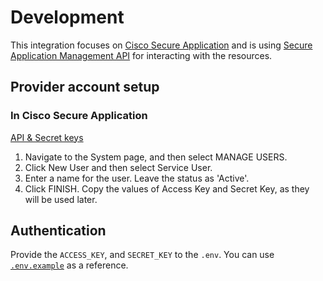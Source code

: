 # Development

This integration focuses on
[Cisco Secure Application](https://securecn.cisco.com/) and is using
[Secure Application Management API](https://securecn.cisco.com/api/swagger-ui.html)
for interacting with the resources.

## Provider account setup

### In Cisco Secure Application

[API & Secret keys](https://appsecurity.readme.io/docs/securecn-rest-api#api--secret-keys)

1. Navigate to the System page, and then select MANAGE USERS.
2. Click New User and then select Service User.
3. Enter a name for the user. Leave the status as 'Active'.
4. Click FINISH. Copy the values of Access Key and Secret Key, as they will be
   used later.

## Authentication

Provide the `ACCESS_KEY`, and `SECRET_KEY` to the `.env`. You can use
[`.env.example`](../.env.example) as a reference.
